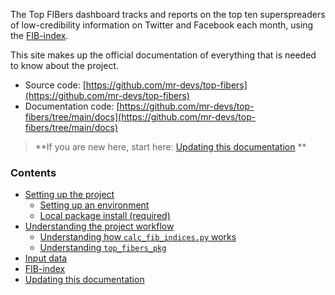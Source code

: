 
The Top FIBers dashboard tracks and reports on the top ten superspreaders of low-credibility information on Twitter and Facebook each month, using the [FIB-index](./fib_index.md).

This site makes up the official documentation of everything that is needed to know about the project.

- Source code: [https://github.com/mr-devs/top-fibers](https://github.com/mr-devs/top-fibers)
- Documentation code: [https://github.com/mr-devs/top-fibers/tree/main/docs](https://github.com/mr-devs/top-fibers/tree/main/docs)

> **If you are new here, start here: [Updating this documentation](./documentation.md) **

### Contents
- [Setting up the project](./setup/setup.md)
    - [Setting up an environment](./setup/environment.md)
    - [Local package install (required)](./setup/package_install.md)
- [Understanding the project workflow](./code/overview.md)
    - [Understanding how `calc_fib_indices.py` works](./code/fib_script.md)
    - [Understanding `top_fibers_pkg`](./code/top_fibers_pkg.md)
- [Input data](./data.md)
- [FIB-index](./fib_index.md)
- [Updating this documentation](./documentation.md)
